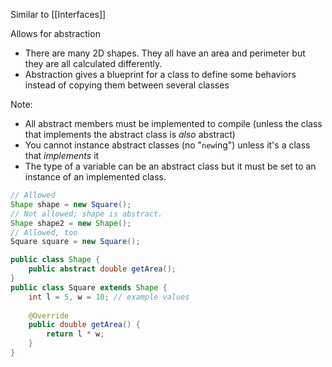 Similar to [[Interfaces]]

Allows for abstraction 
- There are many 2D shapes. They all have an area and perimeter but they are all calculated differently. 
- Abstraction gives a blueprint for a class to define some behaviors instead of copying them between several classes 

Note:
- All abstract members must be implemented to compile (unless the class that implements the abstract class is *also* abstract)
- You cannot instance abstract classes (no "`new`ing") unless it's a class that *implements* it
- The type of a variable can be an abstract class but it must be set to an instance of an implemented class.
```java
// Allowed
Shape shape = new Square();
// Not allowed; shape is abstract.
Shape shape2 = new Shape();
// Allowed, too
Square square = new Square();
```

```java
public class Shape {
	public abstract double getArea();
}
public class Square extends Shape {
	int l = 5, w = 10; // example values
	
	@Override
	public double getArea() {
		return l * w;
	}
}
```

